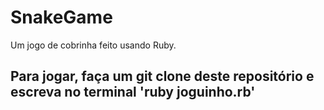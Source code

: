 # SnakeGame
Um jogo de cobrinha feito usando Ruby.


## Para jogar, faça um git clone deste repositório e escreva no terminal 'ruby joguinho.rb'
